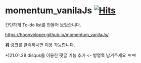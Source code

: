 # momentum_vanilaJs [![Hits](https://hits.seeyoufarm.com/api/count/incr/badge.svg?url=https%3A%2F%2Fgithub.com%2Fhooonveloper%2FpaintJs&count_bg=%2379C83D&title_bg=%23555555&icon=&icon_color=%23E7E7E7&title=hits&edge_flat=false)](https://hits.seeyoufarm.com)
간단하게 To-do list를 만들어 보았습니다.

https://hoonveloper.github.io/momentum_vanilaJs/. 

**위** 링크를 클릭하시면 이용 가능합니다.

+)21.01.28 disqus를 이용한 댓글 기능 추가 <- 방명록 남겨주세요 ㅋㅋ!
